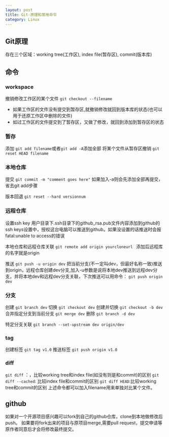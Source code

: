 ```yaml
---
layout: post
title: Git-原理和常用命令
category: Linux
---
```

## Git原理
存在三个区域：working tree(工作区), index file(暂存区), commit(版本库)

## 命令
### workspace
撤销修改工作区的某个文件
`git checkout --filename`
- 如果工作区的文件没有提交到暂存区,就撤销修改就回到版本库的状态(也可以用于还原工作区中删除的文件)
- 如过工作区的文件提交到了暂存区，又做了修改，就回到添加到暂存区的状态

### 暂存
添加
`git add filename`或者`git add -A`添加全部
将某个文件从暂存区撤销
`git reset HEAD filename`

### 本地仓库
提交
`git commit -m "comment goes here"`
如果加入-a则会先添加全部再提交，省去git add步骤

版本回退
`git reset --hard versionnum`

### 远程仓库
设置ssh key
用户目录下.ssh目录下的github_rsa.pub文件内容添加到github的ssh keys设置中，授权这台电脑可以推送到github。如果没设置的话推送时会报fatal:unable to access的错误

本地仓库和远程仓库关联
`git remote add origin yourcloneurl `
添加后远程库的名字就是origin

推送
`git push -u origin dev`
把当前分支(不一定叫dev，但最好名称一致)推送到origin，远程仓库创建dev分支,加入-u参数是说将本地dev推送到远程dev分支，并将本地dev和远程dev分支关联，下次推送可以用命令：
`git push origin dev`

### 分支
创建
`git branch dev`
切换
`git checkout dev`
创建并切换
`git checkout -b dev`
合并指定分支到当前分支
`git merge dev`
删除
`git branch -d dev`

特定分支关联
`git branch --set-upstream dev origin/dev`

### tag
创建标签
`git tag v1.0`
推送标签
`git push origin v1.0`

### diff
`git diff` ：，比较working tree和index file(如没有则是和commit)的区别
`git diff --cached`: 比较index file和commit的区别
`git diff HEAD`:比较working tree和commit的区别
上述命令都可以加入filename用来单独对比某个文件。

## github
如果对一个开源项目感兴趣可以fork到自己的github仓库，clone到本地做修改后push。
如果要将fork出来的项目与原项目merge,需要pull request，提交申请等原作者同意后才会将修改最终提交。
